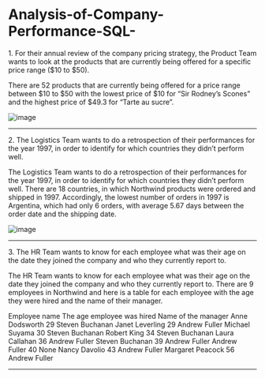 # Analysis-of-Company-Performance-SQL-

<p>
1. For their annual review of the company pricing strategy,
the Product Team wants to look at the products that are currently being offered for a specific price range ($10 to $50).

There are 52 products that are currently being offered for a price range between $10 to $50 with the lowest price of $10 for “Sir Rodney’s Scones” and the highest price of $49.3 for “Tarte au sucre”. 

![image](https://github.com/SimonLim03/Analysis-of-Company-Performance-SQL-/assets/150989115/05fc4d0f-2075-4fbe-97eb-4a0901cfe626)

</p>

<hr>

<p>
2. The Logistics Team wants to do a retrospection of their performances for the year 1997, in order to identify for which countries they didn’t perform well. 

The Logistics Team wants to do a retrospection of their performances for the year 1997, in order to identify for which countries they didn’t perform well. There are 18 countries, in which Northwind products were ordered and shipped in 1997. Accordingly, the lowest number of orders in 1997 is Argentina, which had only 6 orders, with average 5.67 days between the order date and the shipping date.

![image](https://github.com/SimonLim03/Analysis-of-Company-Performance-SQL-/assets/150989115/3ca81fdb-d262-46a4-9558-630fec01bf0e)


</p>

<hr>

<p>
3. The HR Team wants to know for each employee what was their age on the date they joined the company and who they currently report to. 

The HR Team wants to know for each employee what was their age on the date they joined the company and who they currently report to. There are 9 employees in Northwind and here is a table for each employee with the age they were hired and the name of their manager. 

Employee name	The age employee was hired	Name of the manager
Anne Dodsworth	29	Steven Buchanan
Janet Leverling	29	Andrew Fuller
Michael Suyama	30	Steven Buchanan
Robert King	34	Steven Buchanan
Laura Callahan	36	Andrew Fuller
Steven Buchanan	39	Andrew Fuller
Andrew Fuller	40	None
Nancy Davolio	43	Andrew Fuller
Margaret Peacock	56	Andrew Fuller

</p>

<hr>

<p>


</p>


